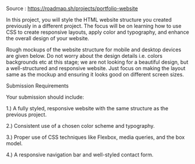 Source : https://roadmap.sh/projects/portfolio-website

In this project, you will style the HTML website structure you created previously in a different project. 
The focus will be on learning how to use CSS to create responsive layouts, apply color and typography, and enhance the overall design of your website.

Rough mockups of the website structure for mobile and desktop devices are given below. 
Do not worry about the design details i.e. colors backgrounds etc at this stage; we are not looking for a beautiful design, 
but a well-structured and responsive website. Just focus on making the layout same as the mockup and ensuring it looks good on different screen sizes.

Submission Requirements

Your submission should include:

1.) A fully styled, responsive website with the same structure as the previous project.

2.) Consistent use of a chosen color scheme and typography.

3.) Proper use of CSS techniques like Flexbox, media queries, and the box model.

4.) A responsive navigation bar and well-styled contact form.
